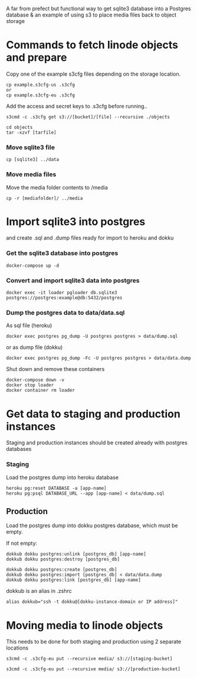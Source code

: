 A far from prefect but functional way to get sqlite3 database into a Postgres database & an example of using s3 to place media files back to object storage

# Commands to fetch linode objects and prepare

Copy one of the example s3cfg files depending on the storage location.

    cp example.s3cfg-us .s3cfg
    or
    cp example.s3cfg-eu .s3cfg

Add the access and secret keys to .s3cfg before running..

    s3cmd -c .s3cfg get s3://[bucket]/[file] --recursive ./objects
    
    cd objects
    tar -xzvf [tarfile]

### Move sqlite3 file
    cp [sqlite3] ../data 

### Move media files
Move the media folder contents to /media

    cp -r [mediafolder]/ ../media

# Import sqlite3 into postgres

and create .sql and .dump files ready for import to heroku and dokku

### Get the sqlite3 database into postgres 

    docker-compose up -d

### Convert and import sqlite3 data into postgres

    docker exec -it loader pgloader db.sqlite3 postgres://postgres:example@db:5432/postgres

### Dump the postgres data to data/data.sql

As sql file (heroku)

    docker exec postgres pg_dump -U postgres postgres > data/dump.sql

or as dump file (dokku)

    docker exec postgres pg_dump -Fc -U postgres postgres > data/data.dump

Shut down and remove these containers

    docker-compose down -v
    docker stop loader
    docker container rm loader

# Get data to staging and production instances

Staging and production instances should be created already with postgres databases

### Staging

Load the postgres dump into heroku database
    
    heroku pg:reset DATABASE -a [app-name]
    heroku pg:psql DATABASE_URL --app [app-name] < data/dump.sql

## Production
Load the postgres dump into dokku postgres database, which must be empty.

If not empty:

    dokkub dokku postgres:unlink [postgres_db] [app-name]
    dokkub dokku postgres:destroy [postgres_db]

    dokkub dokku postgres:create [postgres_db]
    dokkub dokku postgres:import [postgres_db] < data/data.dump
    dokkub dokku postgres:link [postgres_db] [app-name]

dokkub is an alias in .zshrc

    alias dokkub="ssh -t dokku@[dokku-instance-domain or IP address]"


# Moving media to linode objects

This needs to be done for both staging and production using 2 separate locations

    s3cmd -c .s3cfg-eu put --recursive media/ s3://[staging-bucket]

    s3cmd -c .s3cfg-eu put --recursive media/ s3://[production-bucket]